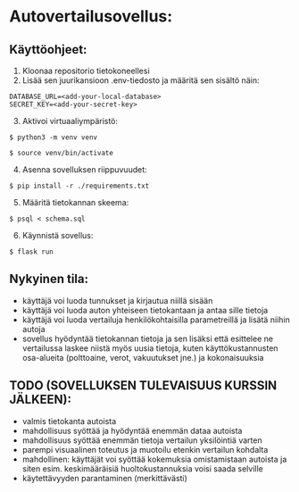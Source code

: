 # Autovertailusovellus:

## Käyttöohjeet:

1. Kloonaa repositorio tietokoneellesi
2. Lisää sen juurikansioon .env-tiedosto ja määritä sen sisältö näin:
```
DATABASE_URL=<add-your-local-database>
SECRET_KEY=<add-your-secret-key>
```
3. Aktivoi virtuaaliympäristö:
```
$ python3 -m venv venv
```
```
$ source venv/bin/activate
```
4. Asenna sovelluksen riippuvuudet:
```
$ pip install -r ./requirements.txt
```
5. Määritä tietokannan skeema:
```
$ psql < schema.sql
```
6. Käynnistä sovellus:
```
$ flask run
```

## Nykyinen tila:

- käyttäjä voi luoda tunnukset ja kirjautua niillä sisään
- käyttäjä voi luoda auton yhteiseen tietokantaan ja antaa sille tietoja
- käyttäjä voi luoda vertailuja henkilökohtaisilla parametreillä ja lisätä niihin autoja
- sovellus hyödyntää tietokannan tietoja ja sen lisäksi että esittelee ne vertailussa laskee niistä myös uusia tietoja, kuten käyttökustannusten osa-alueita (polttoaine, verot, vakuutukset jne.) ja kokonaisuuksia

## TODO (SOVELLUKSEN TULEVAISUUS KURSSIN JÄLKEEN):

- valmis tietokanta autoista
- mahdollisuus syöttää ja hyödyntää enemmän dataa autoista
- mahdollisuus syöttää enemmän tietoja vertailun yksilöintiä varten
- parempi visuaalinen toteutus ja muotoilu etenkin vertailun kohdalta
- mahdollinen: käyttäjät voi syöttää kokemuksia omistamistaan autoista ja siten esim. keskimääräisiä huoltokustannuksia voisi saada selville
- käytettävyyden parantaminen (merkittävästi)

